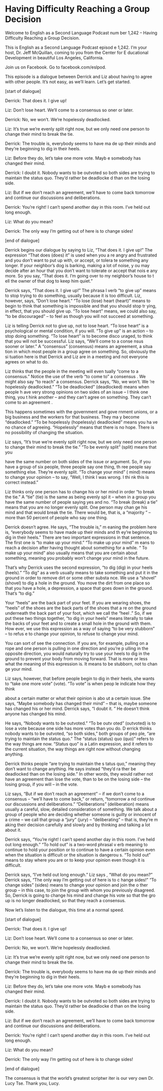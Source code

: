 # Having Difficulty Reaching a Group Decision

Welcome to English as a Second Language Podcast num ber 1,242 – Having Difficulty Reaching a Group Decision.

This is English as a Second Language Podcast episod e 1,242. I’m your host, Dr. Jeff McQuillan, coming to you from the Center for E ducational Development in beautiful Los Angeles, California.

Join us on Facebook. Go to facebook.com/eslpod.

This episode is a dialogue between Derrick and Liz about having to agree with other people. It’s not easy, as we’ll learn. Let’s get started.

[start of dialogue]

Derrick: That does it. I give up!

Liz: Don’t lose heart. We’ll come to a consensus so oner or later.

Derrick: No, we won’t. We’re hopelessly deadlocked.

Liz: It’s true we’re evenly split right now, but we  only need one person to change their mind to break the tie.

Derrick: The trouble is, everybody seems to have ma de up their minds and they’re beginning to dig in their heels.

Liz: Before they do, let’s take one more vote. Mayb e somebody has changed their mind.

Derrick: I doubt it. Nobody wants to be outvoted so  both sides are trying to maintain the status quo. They’d rather be deadlocke d than on the losing side.

Liz: But if we don’t reach an agreement, we’ll have  to come back tomorrow and continue our discussions and deliberations.

Derrick: You’re right! I can’t spend another day in  this room. I’ve held out long enough.

Liz: What do you mean?

Derrick: The only way I’m getting out of here is to  change sides!

[end of dialogue]

Derrick begins our dialogue by saying to Liz, “That  does it. I give up!” The expression “That does (does) it” is used when you a re angry and frustrated and you don’t want to put up with, or accept, or tolera te something any longer. If your neighbor’s dog is barking, making a lot of noise, y ou may decide after an hour that you don’t want to tolerate or accept that nois e any more. So you say, “That does it. I’m going over to my neighbor’s house to t ell the owner of that dog to keep him quiet.”

Derrick says, “That does it. I give up!” The phrasa l verb “to give up” means to stop trying to do something, usually because it is too difficult. Liz, however, says, “Don’t lose heart.” “To lose (lose) heart (heart)” means to begin to think that something is impossible and that you should stop tr ying, in effect, that you should give up. “To lose heart” means, we could also say, “to be discouraged” – to feel as though you will not succeed at something.

Liz is telling Derrick not to give up, not to lose heart. “To lose heart” is a psychological or mental condition, if you will. “To  give up” is an action – to stop doing something. “To lose heart” is to become disco uraged, to think that you will not be successful. Liz says, “We’ll come to a conse nsus sooner or later.” A “consensus” (consensus) means an agreement, a situa tion in which most people in a group agree on something. So, obviously the si tuation here is that Derrick and Liz are in a meeting and not everyone agrees on  what to do.

Liz thinks that the people in the meeting will even tually “come to a consensus.” Notice the use of the verb “to come to” a consensus . We might also say “to reach” a consensus. Derrick says, “No, we won’t. We ’re hopelessly deadlocked.” “To be deadlocked” (deadlocked) means when people h ave very strong opinions on two sides of an issue – I think one thing, you t hink another – and they can’t agree on something. They can’t come to an agreement .

This happens sometimes with the government and gove rnment unions, or a big business and the workers for that business. They ma y become “deadlocked.” “To be hopelessly (hopelessly) deadlocked” means you ha ve no chance of agreeing. “Hopelessly” means that there is no hope. There is no possibility of changing the situation.

Liz says, “It’s true we’re evenly split right now, but we only need one person to change their mind to break the tie.” “To be evenly split” (split) means that you

have the same number on both sides of the issue or argument. So, if you have a group of six people, three people say one thing, th ree people say something else. They’re evenly split. “To change your mind” ( mind) means to change your opinion – to say, “Well, I think I was wrong. I thi nk this is correct instead.”

Liz thinks only one person has to change his or her  mind in order “to break the tie.” A “tie” (tie) is the same as being evenly spl it – when in a group you have the same number of people saying yes and no. “To break (break) a tie” means that you are no longer evenly split. One person may chan ge his mind and that would break the tie. There would be, that is, a “majority ” – more than 50 percent of people who say one thing.

Derrick doesn’t agree. He says, “The trouble is,” m eaning the problem here is, “everybody seems to have made up their minds and th ey’re beginning to dig in their heels.” There are two important expressions in that sentence. The first one is “to make up your mind.” “To make up your mind” m eans to reach a decision after having thought about something for a while. “ To make up your mind” also usually means that you are certain about something,  meaning you probably won’t change your mind in the future.

That’s why Derrick uses the second expression, “to dig (dig) in your heels (heels).” “To dig” as a verb usually means to take something and put it in the ground in order to remove dirt or some other substa nce. We use a “shovel” (shovel) to dig a hole in the ground. You move the dirt from one place so that you have a hole, a depression, a space that goes down in the ground. That’s “to dig.”

Your “heels” are the back part of your feet. If you  are wearing shoes, the “heels” of the shoes are the back parts of the shoes that a re on the ground underneath the back part of your foot, which we call the “heel .” So, if we put these two things together, “to dig in your heels” means literally to  take the backs of your feet and to create a small hole in the ground with them. How ever, we use this expression as a way of saying “to be very stubborn” – to refus e to change your opinion, to refuse to change your mind.

You can sort of see the connection. If you are, for  example, pulling on a rope and one person is pulling in one direction and you’re p ulling in the opposite direction, you would naturally try to use your heels to dig in  the ground to prevent your body from moving forward. That is more or less what  the meaning of this expression is. It means to be stubborn, not to chan ge your mind.

Liz says, however, that before people begin to dig in their heels, she wants to “take one more vote” (vote). “To vote” is when peop le indicate how they think

about a certain matter or what their opinion is abo ut a certain issue. She says, “Maybe somebody has changed their mind” – that is, maybe someone has changed his or her mind. Derrick says, “I doubt it. ” He doesn’t think anyone has changed his mind.

He says, “Nobody wants to be outvoted.” “To be outv oted” (outvoted) is to lose a vote because one side has more votes than you do. D errick thinks nobody wants to be outvoted, “so both sides,” both groups of peo ple, “are trying to maintain the status quo.” The “status (status) quo (quo)” refers  to the way things are now. “Status quo” is a Latin expression, and it refers to the current situation, the way things are right now without changing anything.

Derrick thinks people “are trying to maintain the s tatus quo,” meaning they don’t want to change anything. He says instead “they’d ra ther be deadlocked than on the losing side.” In other words, they would rather  not have an agreement than lose the vote, than to be on the losing side – the losing group, if you will – in the vote.

Liz says, “But if we don’t reach an agreement” – if  we don’t come to a consensus – “we’ll have to come back,” or return, “tomorrow a nd continue our discussions and deliberations.” “Deliberations” (deliberation) means usually a careful, slow, detailed consideration of something. We talk about a group of people who are deciding whether someone is guilty or innocent of a  crime – we call that group a “jury” (jury) – “deliberating” – that is, they’re m aking their decision carefully and slowly and by thinking and talking a lot about it.

Derrick says, “You’re right! I can’t spend another day in this room. I’ve held out long enough.” “To hold out” is a two-word phrasal v erb meaning to continue to hold your position or to continue to have a certain  opinion even when the situation is difficult or the situation is dangerou s. “To hold out” means to stay where you are or to keep your opinion even though it is difficult.

Derrick says, “I’ve held out long enough.” Liz says , “What do you mean?” Derrick says, “The only way I’m getting out of here is to c hange sides!” “To change sides” (sides) means to change your opinion and join the o ther group – in this case, to join the group with whom you previously disagreed. So, Derrick is going to change his mind and change his vote so that the gro up is no longer deadlocked, so that they reach a consensus.

Now let’s listen to the dialogue, this time at a normal speed.

[start of dialogue]

 Derrick: That does it. I give up!

Liz: Don’t lose heart. We’ll come to a consensus so oner or later.

Derrick: No, we won’t. We’re hopelessly deadlocked.

Liz: It’s true we’re evenly split right now, but we  only need one person to change their mind to break the tie.

Derrick: The trouble is, everybody seems to have ma de up their minds and they’re beginning to dig in their heels.

Liz: Before they do, let’s take one more vote. Mayb e somebody has changed their mind.

Derrick: I doubt it. Nobody wants to be outvoted so  both sides are trying to maintain the status quo. They’d rather be deadlocke d than on the losing side.

Liz: But if we don’t reach an agreement, we’ll have  to come back tomorrow and continue our discussions and deliberations.

Derrick: You’re right! I can’t spend another day in  this room. I’ve held out long enough.

Liz: What do you mean?

Derrick: The only way I’m getting out of here is to  change sides!

[end of dialogue]

The consensus is that the world’s greatest scriptwr iter is our very own Dr. Lucy Tse. Thank you, Lucy.



